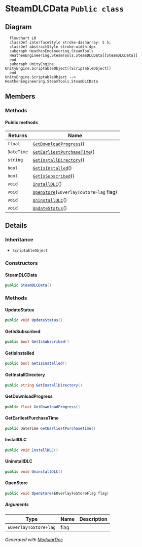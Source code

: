 # SteamDLCData `Public class`

## Diagram
```mermaid
  flowchart LR
  classDef interfaceStyle stroke-dasharray: 5 5;
  classDef abstractStyle stroke-width:4px
  subgraph HeathenEngineering.SteamTools
  HeathenEngineering.SteamTools.SteamDLCData[[SteamDLCData]]
  end
  subgraph UnityEngine
UnityEngine.ScriptableObject[[ScriptableObject]]
  end
UnityEngine.ScriptableObject --> HeathenEngineering.SteamTools.SteamDLCData
```

## Members
### Methods
#### Public  methods
| Returns | Name |
| --- | --- |
| `float` | [`GetDownloadProgress`](#getdownloadprogress)() |
| `DateTime` | [`GetEarliestPurchaseTime`](#getearliestpurchasetime)() |
| `string` | [`GetInstallDirectory`](#getinstalldirectory)() |
| `bool` | [`GetIsInstalled`](#getisinstalled)() |
| `bool` | [`GetIsSubscribed`](#getissubscribed)() |
| `void` | [`InstallDLC`](#installdlc)() |
| `void` | [`OpenStore`](#openstore)(`EOverlayToStoreFlag` flag) |
| `void` | [`UninstallDLC`](#uninstalldlc)() |
| `void` | [`UpdateStatus`](#updatestatus)() |

## Details
### Inheritance
 - `ScriptableObject`

### Constructors
#### SteamDLCData
```csharp
public SteamDLCData()
```

### Methods
#### UpdateStatus
```csharp
public void UpdateStatus()
```

#### GetIsSubscribed
```csharp
public bool GetIsSubscribed()
```

#### GetIsInstalled
```csharp
public bool GetIsInstalled()
```

#### GetInstallDirectory
```csharp
public string GetInstallDirectory()
```

#### GetDownloadProgress
```csharp
public float GetDownloadProgress()
```

#### GetEarliestPurchaseTime
```csharp
public DateTime GetEarliestPurchaseTime()
```

#### InstallDLC
```csharp
public void InstallDLC()
```

#### UninstallDLC
```csharp
public void UninstallDLC()
```

#### OpenStore
```csharp
public void OpenStore(EOverlayToStoreFlag flag)
```
##### Arguments
| Type | Name | Description |
| --- | --- | --- |
| `EOverlayToStoreFlag` | flag |   |

*Generated with* [*ModularDoc*](https://github.com/hailstorm75/ModularDoc)
